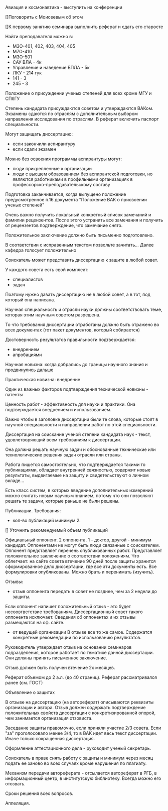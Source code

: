 Авиация и космонавтика - выступить на конференции

[]Поговорить с Моисеевым об этом

[]К первому занятию семинара выполнить реферат и сдать его старосте

Найти преподавателя можно в:

- М3О-401, 402, 403, 404, 405
- М7О-410
- М3О-501
- САУ ВЛА - 4к
- Управление и наведение БПЛА - 5к
- ЛКУ - 214 гук
- 141 - 3
- 245 - 3

Положение о присуждении ученых степеней для всех кроме МГУ и СПбГУ

Степень кандидата присуждаются советом и утверждаются ВАКом. Экзамены сдаются по отраслям с дополнительным выбором направления исследования по отраслям. В реферат включить паспорт специальности.

Могут защищать диссертацию:
- если закончили аспирантуру
- если сдали экзамен

Можно без освоения программы аспирантуры могут:
- люди прикрепленные к организации
- люди с высшем образованием без аспирантской подготовки, но являются работниками в профильными организациях в профессорско-преподавательскому составу

Подготовка заканчивается, когда выпущено положение предусмотренное п.16 документа "Положение ВАК о присвоении ученых степеней"

Очень важно получить локальный конкретный список замечаний и фамилии рецензентов. После этого устранить все замечания и получить от рецензентов подтверждение, что замечание снято.

Положительное заключение должно быть письменно подготовлено.

В соответствии с исправенным текстом позвольте зачитать... Далее кафедра голосует положительно

Соискатель может представить диссертацию к защите в любой совет.

У каждого совета есть свой комплект:
- специалистов
- задач

Поэтому нужно давать диссертацию не в любой совет, а в тот, под который она написана.

Научная специальность и отрасли науки должны соответствовать теме, которая этим научным советом разрешена.

То что требования диссертации отработаны должно быть отражено во всех документах (тот пакет документов, который собирается)

Достоверность результатов правильности подтверждается:
- внедрением
- апробациями

Научная новизна: когда добрались до границы научного знания и продвинулись дальше

Практическая новизна: внедрение

Один из важных факторов подтверждения технической новизны - патенты

Ценность работ - эффективность для науки и практики. Она подтверждается внедрением и использованием.

Важно чтобы в заголовке диссертации были те слова, которые стоят в научной специальности и направлении работ по этой специальности.

Диссертация на соискание ученой степени кандидата наук - текст, удовлетворяющий всем требованиям к диссертации.

Она должна решать научную задач и обоснованные технические или технологические решения задач отрасли или страны.

Работа пишется самостоятельно, что подтверждается такими то публикациями, обладает внутренней связностью, содержит новые результаты, выдвигаемые на защиту и свидетельствуют о личном вкладе...

Есть класс систем, в которых введение дополнительных измерений можно считать новым научным знанием, потому что они позволяют решать те задачи, которые раньше не были решены.

Публикации. Требования:
- кол-во публикаций минимум 2. 

[] Уточнить рекомендуемый объем публикаций

Официальный оппонент. 2 оппонента. 1 - доктор, другой - минимум кандидат. Оппонентами не могут быть люди связанные с соискателем. Оппонент представляет перечень опубликованных работ. Представляет положительное заключение о соответствии положениям. Что облегчает: на сайте совета втечение 90 дней после защиты хранится сформированное дело диссертации, где все эти документы есть. Все формулировки опубликованы. Можно брать и перенимать (изучить).

Отзывы:
- отзыв оппонента передать в совет не позднее, чем за 2 недели до защиты.

Если оппонент напишет положительный отзыв - это будет несоовтветствие требованиям. Диссертационный совет такого оппонента исключает. Сведения об оппонентах и их отзывы размещаются на оф. сайте.

- от ведущей организации
В отзыве все то же самое. Содержатся конкретные рекомендации по использованию результатов.

Руководитель утверждает отзыв на основании семинаров подразделения, которое работает по тематике данной диссертации. Они должны принять письменное заключение.

Отзыв должен быть получен втечение 2х месяцев.

Реферат объемом до 2 а.л. (до 40 страниц). Реферат рассматривался ранее (см. ГОСТ)

Объявление о защитах

В отзыве на диссертацию (на автореферат) описываются реквизиты организации и автора. Отзыв должен содержать подтверждение положительных свойств диссертации с конкретизированной опорой, чем занимается организация отзовиста.

Заседание защиты правомочно, если приняли участие 2/3 совета. Если "за" проголосовало менее 3/4, то в ВАК идет весь текст диссертации. Иначе только сокращенная диссертация.

Оформление аттестационного дела - руководит ученый секретарь.

Соискатель в праве снять работу с защиты и минимум через месяц подать ее заново во всех случаях кроме нарушения по плагиату.

Механизм передачи автореферата - отсылается автореферат в РГБ, в информационный центр, в институтскую библиотеку. Всегда можно его отозвать.

Сроки решения всех вопросов.

Аппеляция.

